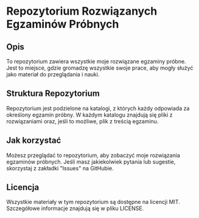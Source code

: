 # Repozytorium Rozwiązanych Egzaminów Próbnych

## Opis

To repozytorium zawiera wszystkie moje rozwiązane egzaminy próbne. Jest to miejsce, gdzie gromadzę wszystkie swoje prace, aby mogły służyć jako materiał do przeglądania i nauki.

## Struktura Repozytorium

Repozytorium jest podzielone na katalogi, z których każdy odpowiada za określony egzamin próbny. W każdym katalogu znajdują się pliki z rozwiązaniami oraz, jeśli to możliwe, plik z treścią egzaminu.

## Jak korzystać

Możesz przeglądać to repozytorium, aby zobaczyć moje rozwiązania egzaminów próbnych. Jeśli masz jakiekolwiek pytania lub sugestie, skorzystaj z zakładki "Issues" na GitHubie.

## Licencja

Wszystkie materiały w tym repozytorium są dostępne na licencji MIT. Szczegółowe informacje znajdują się w pliku LICENSE.
